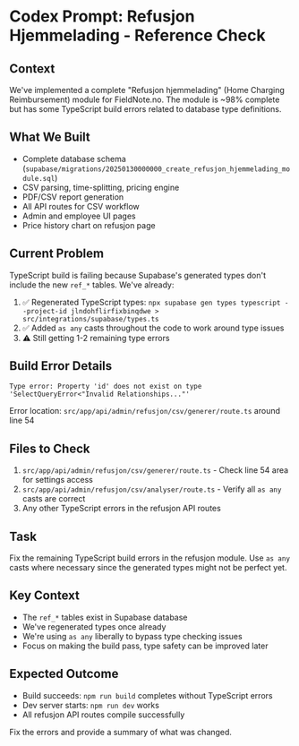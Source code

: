 # Codex Prompt: Refusjon Hjemmelading - Reference Check

## Context
We've implemented a complete "Refusjon hjemmelading" (Home Charging Reimbursement) module for FieldNote.no. The module is ~98% complete but has some TypeScript build errors related to database type definitions.

## What We Built
- Complete database schema (`supabase/migrations/20250130000000_create_refusjon_hjemmelading_module.sql`)
- CSV parsing, time-splitting, pricing engine
- PDF/CSV report generation
- All API routes for CSV workflow
- Admin and employee UI pages
- Price history chart on refusjon page

## Current Problem
TypeScript build is failing because Supabase's generated types don't include the new `ref_*` tables. We've already:
1. ✅ Regenerated TypeScript types: `npx supabase gen types typescript --project-id jlndohflirfixbinqdwe > src/integrations/supabase/types.ts`
2. ✅ Added `as any` casts throughout the code to work around type issues
3. ⚠️ Still getting 1-2 remaining type errors

## Build Error Details
```
Type error: Property 'id' does not exist on type 'SelectQueryError<"Invalid Relationships..."'
```

Error location: `src/app/api/admin/refusjon/csv/generer/route.ts` around line 54

## Files to Check
1. `src/app/api/admin/refusjon/csv/generer/route.ts` - Check line 54 area for settings access
2. `src/app/api/admin/refusjon/csv/analyser/route.ts` - Verify all `as any` casts are correct
3. Any other TypeScript errors in the refusjon API routes

## Task
Fix the remaining TypeScript build errors in the refusjon module. Use `as any` casts where necessary since the generated types might not be perfect yet.

## Key Context
- The `ref_*` tables exist in Supabase database
- We've regenerated types once already
- We're using `as any` liberally to bypass type checking issues
- Focus on making the build pass, type safety can be improved later

## Expected Outcome
- Build succeeds: `npm run build` completes without TypeScript errors
- Dev server starts: `npm run dev` works
- All refusjon API routes compile successfully

Fix the errors and provide a summary of what was changed.


